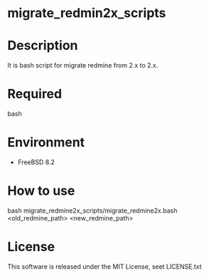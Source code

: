 migrate_redmin2x_scripts
================

# Description
It is bash script for migrate redmine from 2.x to 2.x.

# Required
bash 

# Environment
* FreeBSD 8.2

# How to use
bash migrate_redmine2x_scripts/migrate_redmine2x.bash <old_redmine_path> <new_redmine_path>

# License
This software is released under the MIT License, seet LICENSE.txt

